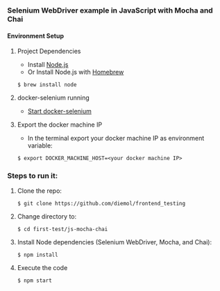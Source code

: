### Selenium WebDriver example in JavaScript with Mocha and Chai

#### Environment Setup

1. Project Dependencies
    * Install [Node.js](https://nodejs.org/en/)
    * Or Install Node.js with [Homebrew](http://brew.sh/)
    ```
    $ brew install node

1. docker-selenium running
    * [Start docker-selenium](https://github.com/diemol/frontend_testing/blob/master/first-test/README.md#docker-selenium-is-used-to-run-the-tests)

1. Export the docker machine IP
    * In the terminal export your docker machine IP as environment variable:
    ```
    $ export DOCKER_MACHINE_HOST=<your docker machine IP>
    ```


### Steps to run it:

1. Clone the repo:

    ```
    $ git clone https://github.com/diemol/frontend_testing
    ```
1. Change directory to:

    ```
    $ cd first-test/js-mocha-chai
    ```
1. Install Node dependencies (Selenium WebDriver, Mocha, and Chai):

    ```
    $ npm install
    ```
1. Execute the code

	```
	$ npm start
	```

